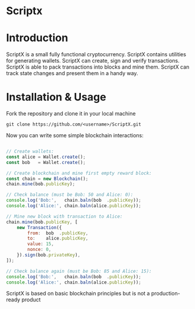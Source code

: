 Scriptx
==========


Introduction
============
ScriptX is a small fully functional cryptocurrency.
ScriptX contains utilities for generating wallets.
ScriptX can create, sign and verify transactions.
ScriptX is able to pack transactions into blocks and mine them.
ScriptX can track state changes and present them in a handy way.

Installation & Usage
====================
Fork the repository and clone it in your local machine

``` github
git clone https://github.com/<username>/ScriptX.git
```

Now you can write some simple blockchain interactions:

``` javascript

// Create wallets:
const alice = Wallet.create();
const bob   = Wallet.create();

// Create blockchain and mine first empty reward block:
const chain = new Blockchain();
chain.mine(bob.publicKey);

// Check balance (must be Bob: 50 and Alice: 0):
console.log('Bob:',   chain.baln(bob  .publicKey));
console.log('Alice:', chain.baln(alice.publicKey));

// Mine new block with transaction to Alice:
chain.mine(bob.publicKey, [
    new Transaction({
        from:  bob  .publicKey,
        to:    alice.publicKey,
        value: 15,
        nonce: 0,
    }).sign(bob.privateKey),
]);

// Check balance again (must be Bob: 85 and Alice: 15):
console.log('Bob:',   chain.baln(bob  .publicKey));
console.log('Alice:', chain.baln(alice.publicKey));
```

ScriptX is based on basic blockchain principles but is not a production-ready product

